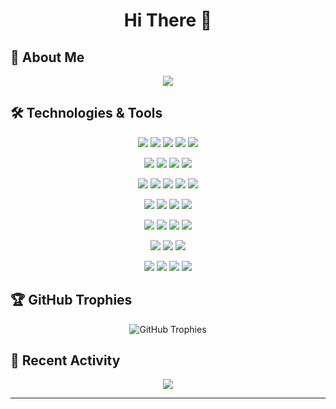 <h1 align="center">Hi There 👋</h1>


## 🚀 About Me

<!-- TODO: Update this section with your personal information -->

<p align="center">
  <img src="https://readme-typing-svg.herokuapp.com/?lines=🔭+A+student+enthusiast+of+AI.;🌱+A+student+major+in+SE.&font=Fira%20Code&center=true&width=500&height=45&color=f75c7e&vCenter=true&size=22">
</p>

## 🛠️ Technologies & Tools

<!-- AI & Data Science -->
<p align="center">
  <img src="https://img.shields.io/badge/-Pytorch-black?style=flat-square&logo=Pytorch" />
  <img src="https://img.shields.io/badge/-NumPy-black?style=flat-square&logo=NumPy" />
  <img src="https://img.shields.io/badge/-Pandas-black?style=flat-square&logo=Pandas" />
  <img src="https://img.shields.io/badge/-OpenCV-black?style=flat-square&logo=OpenCV" />
  <img src="https://img.shields.io/badge/-Langchain-black?style=flat-square&logo=Langchain" />
</p>

<!-- Development Environment -->
<p align="center">
  <img src="https://img.shields.io/badge/-Jupyter-black?style=flat-square&logo=Jupyter" />
  <img src="https://img.shields.io/badge/-Anaconda-black?style=flat-square&logo=Anaconda" />
  <img src="https://img.shields.io/badge/-Streamlit-black?style=flat-square&logo=Streamlit" />
  <img src="https://img.shields.io/badge/-ollama-black?style=flat-square&logo=ollama" />
</p>

<!-- Backend & DevOps -->
<p align="center">
  <img src="https://img.shields.io/badge/-FastAPI-black?style=flat-square&logo=FastAPI" />
  <img src="https://img.shields.io/badge/-Flask-black?style=flat-square&logo=Flask" />
  <img src="https://img.shields.io/badge/-MySQL-black?style=flat-square&logo=MySQL" />
  <img src="https://img.shields.io/badge/-Docker-black?style=flat-square&logo=Docker" />
  <img src="https://img.shields.io/badge/-MinIO-181717?style=flat-square&logo=MinIO" />
</p>

<!-- Development Tools -->
<p align="center">
  <img src="https://img.shields.io/badge/-Git-black?style=flat-square&logo=git" />
  <img src="https://img.shields.io/badge/-GitHub-181717?style=flat-square&logo=github" />
  <img src="https://img.shields.io/badge/-Postman-181717?style=flat-square&logo=Postman" />
  <img src="https://img.shields.io/badge/-Apifox-181717?style=flat-square&logo=Apifox" />
</p>

<!-- Programming Languages & Formats -->
<p align="center">
  <img src="https://img.shields.io/badge/-Python-181717?style=flat-square&logo=Python" />
  <img src="https://img.shields.io/badge/-C++-181717?style=flat-square&logo=CPlusPlus" />
  <img src="https://img.shields.io/badge/-Golang-181717?style=flat-square&logo=Go" />
  <img src="https://img.shields.io/badge/-Vue-181717?style=flat-square&logo=vue.js" />
</p>

<!-- Data Formats -->
<p align="center">
  <img src="https://img.shields.io/badge/-JSON-181717?style=flat-square&logo=JSON" />
  <img src="https://img.shields.io/badge/-Yaml-181717?style=flat-square&logo=Yaml" />
  <img src="https://img.shields.io/badge/-Markdown-181717?style=flat-square&logo=Markdown" />
</p>

<!-- Hardware & Others -->
<p align="center">
  <img src="https://img.shields.io/badge/-Raspberry%20Pi-black?style=flat-square&logo=Raspberry%20Pi" />
  <img src="https://img.shields.io/badge/-AutoCAD-black?style=flat-square&logo=AutoCAD" />
  <img src="https://img.shields.io/badge/-Zerotier-black?style=flat-square&logo=Zerotier" />
  <img src="https://img.shields.io/badge/-Kali-black?style=flat-square&logo=kali-linux" />
</p>


## 🏆 GitHub Trophies

<p align="center">
  <img src="https://github-profile-trophy.vercel.app/?username=yourusername&theme=darkhub&no-frame=true&margin-w=15" alt="GitHub Trophies" />
</p>



## 🎯 Recent Activity

<!-- TODO: Set up GitHub Action to update this section automatically -->
<!--START_SECTION:activity-->
<p align="center">
  <img src="https://readme-typing-svg.herokuapp.com/?lines=Learning+new+things;Always+exploring;Never+stop+growing&font=Fira%20Code&center=true&width=500&height=45&color=f75c7e&vCenter=true&size=22">
</p>
<!--END_SECTION:activity-->



---




